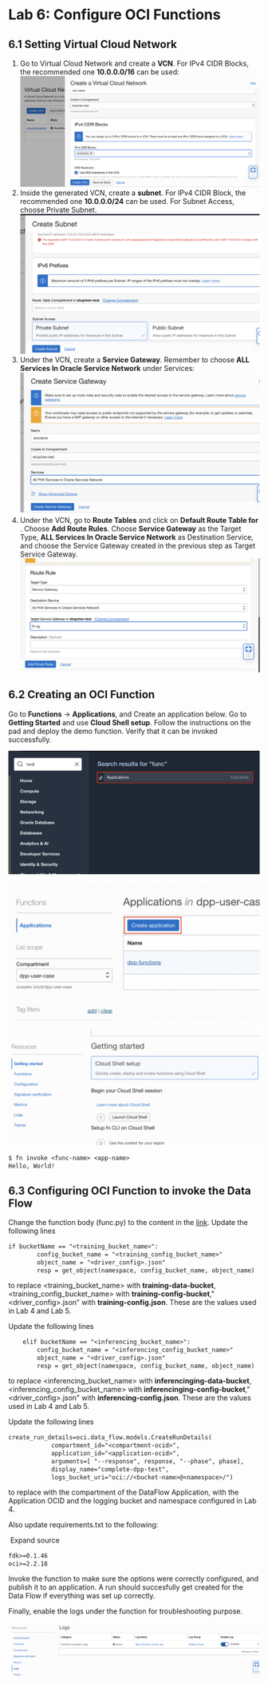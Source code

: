 Lab 6: Configure OCI Functions
=== 

## 6.1 Setting Virtual Cloud Network

1.  Go to Virtual Cloud Network and create a **VCN**. For IPv4 CIDR Blocks, the recommended one **10.0.0.0/16** can be used:  
    ![](./images/Set-Fn1.png)
2.  Inside the generated VCN, create a **subnet**. For IPv4 CIDR Block, the recommended one **10.0.0.0/24** can be used. For Subnet Access, choose Private Subnet.  
    ![](./images/Set-Fn2.png)
3.  Under the VCN, create a **Service Gateway**. Remember to choose **ALL <Region> Services In Oracle Service Network** under Services:  
    ![](./images/Set-Fn3.png)
4.  Under the VCN, go to **Route Tables** and click on **Default Route Table for <vcn-name>**. Choose **Add Route Rules**. Choose **Service Gateway** as the Target Type, **ALL <Region> Services In Oracle Service Network** as Destination Service, and choose the Service Gateway created in the previous step as Target Service Gateway.  
    ![](./images/Set-Fn4.png)
    

## 6.2 Creating an OCI Function

Go to **Functions** → **Applications**, and Create an application below. Go to **Getting Started** and use **Cloud Shell setup**. Follow the instructions on the pad and deploy the demo function. Verify that it can be invoked successfully.

![](./images/Set-Fn5.png)

![](./images/Set-Fn6.png)

![](./images/Set-Fn7.png)

```
$ fn invoke <func-name> <app-name>
Hello, World!
```

## 6.3 Configuring OCI Function to invoke the Data Flow

Change the function body (func.py) to the content in the [link](https://github.com/bug-catcher/oci-data-science-ai-samples/blob/415e072962940f51dd811875386ddb2c728a3af8/ai_services/anomaly_detection/data_preprocessing_examples/oci_data_flow_based_examples/example_code/end_to_end_example/func.py).
Update the following lines
```
if bucketName == "<training_bucket_name>":
        config_bucket_name = "<training_config_bucket_name>"
        object_name = "<driver_config>.json"
        resp = get_object(namespace, config_bucket_name, object_name)
```
to replace <training_bucket_name> with **training-data-bucket**, <training_config_bucket_name> with **training-config-bucket**,"<driver_config>.json" with **training-config.json**. These are the values used in Lab 4 and Lab 5.

Update the following lines
```
    elif bucketName == "<inferencing_bucket_name>":
        config_bucket_name = "<inferencing_config_bucket_name>"
        object_name = "<driver_config>.json"
        resp = get_object(namespace, config_bucket_name, object_name)
```
to replace <inferencing_bucket_name> with **inferencinging-data-bucket**, <inferencing_config_bucket_name> with **inferencinging-config-bucket**,"<driver_config>.json" with **inferencing-config.json**. These are the values used in Lab 4 and Lab 5.

Update the following lines
```
create_run_details=oci.data_flow.models.CreateRunDetails(
            compartment_id="<compartment-ocid>",
            application_id="<application-ocid>",
            arguments=[ "--response", response, "--phase", phase],
            display_name="complete-dpp-test",
            logs_bucket_uri="oci://<bucket-name>@<namespace>/")
```
to replace <compartment-ocid> with the compartment of the DataFlow Application, <application-ocid> with the Application OCID and the logging bucket and namespace configured in Lab 4.


Also update requirements.txt to the following:

 Expand source

```
fdk>=0.1.46
oci>=2.2.18
```

Invoke the function to make sure the options were correctly configured, and publish it to an application. A run should succesfully get created for the Data Flow if everything was set up correctly.

Finally, enable the logs under the function for troubleshooting purpose.

![](./images/Set-Fn8.png)